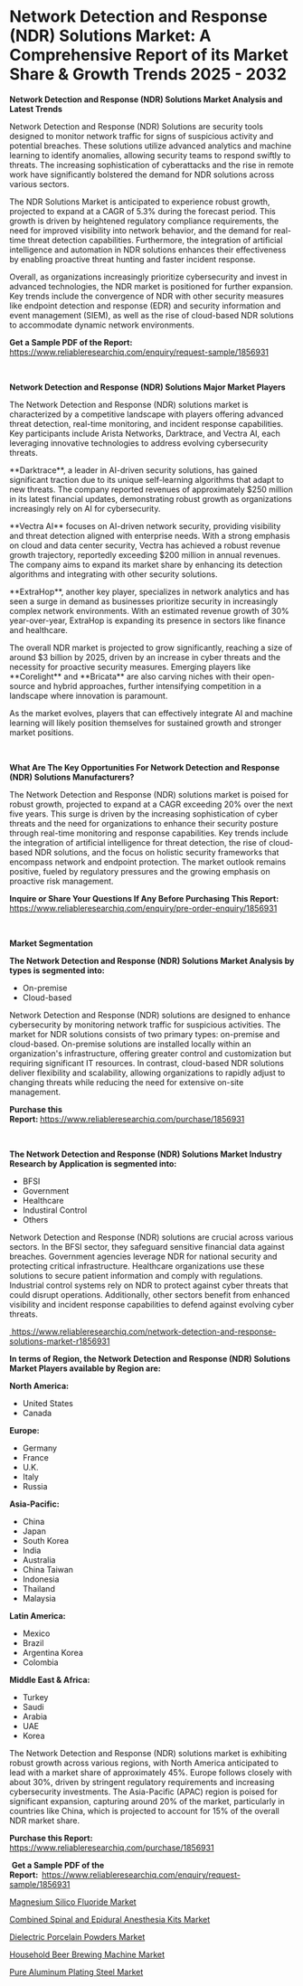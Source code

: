 <p><h1>Network Detection and Response (NDR) Solutions Market: A Comprehensive Report of its Market Share & Growth Trends 2025 - 2032</h1></p><p><strong>Network Detection and Response (NDR) Solutions Market Analysis and Latest Trends</strong></p>
<p><p>Network Detection and Response (NDR) Solutions are security tools designed to monitor network traffic for signs of suspicious activity and potential breaches. These solutions utilize advanced analytics and machine learning to identify anomalies, allowing security teams to respond swiftly to threats. The increasing sophistication of cyberattacks and the rise in remote work have significantly bolstered the demand for NDR solutions across various sectors.</p><p>The NDR Solutions Market is anticipated to experience robust growth, projected to expand at a CAGR of 5.3% during the forecast period. This growth is driven by heightened regulatory compliance requirements, the need for improved visibility into network behavior, and the demand for real-time threat detection capabilities. Furthermore, the integration of artificial intelligence and automation in NDR solutions enhances their effectiveness by enabling proactive threat hunting and faster incident response.</p><p>Overall, as organizations increasingly prioritize cybersecurity and invest in advanced technologies, the NDR market is positioned for further expansion. Key trends include the convergence of NDR with other security measures like endpoint detection and response (EDR) and security information and event management (SIEM), as well as the rise of cloud-based NDR solutions to accommodate dynamic network environments.</p></p>
<p><strong>Get a Sample PDF of the Report:&nbsp;</strong> <a href="https://www.reliableresearchiq.com/enquiry/request-sample/1856931?utm_campaign=1834&utm_medium=2&utm_source=Github&utm_content=ia&utm_term=08012025&utm_id=network-detection-and-response-ndr-solutions">https://www.reliableresearchiq.com/enquiry/request-sample/1856931</a></p>
<p>&nbsp;</p>
<p><strong>Network Detection and Response (NDR) Solutions Major Market Players</strong></p>
<p><p>The Network Detection and Response (NDR) solutions market is characterized by a competitive landscape with players offering advanced threat detection, real-time monitoring, and incident response capabilities. Key participants include Arista Networks, Darktrace, and Vectra AI, each leveraging innovative technologies to address evolving cybersecurity threats.</p><p>**Darktrace**, a leader in AI-driven security solutions, has gained significant traction due to its unique self-learning algorithms that adapt to new threats. The company reported revenues of approximately $250 million in its latest financial updates, demonstrating robust growth as organizations increasingly rely on AI for cybersecurity.</p><p>**Vectra AI** focuses on AI-driven network security, providing visibility and threat detection aligned with enterprise needs. With a strong emphasis on cloud and data center security, Vectra has achieved a robust revenue growth trajectory, reportedly exceeding $200 million in annual revenues. The company aims to expand its market share by enhancing its detection algorithms and integrating with other security solutions.</p><p>**ExtraHop**, another key player, specializes in network analytics and has seen a surge in demand as businesses prioritize security in increasingly complex network environments. With an estimated revenue growth of 30% year-over-year, ExtraHop is expanding its presence in sectors like finance and healthcare.</p><p>The overall NDR market is projected to grow significantly, reaching a size of around $3 billion by 2025, driven by an increase in cyber threats and the necessity for proactive security measures. Emerging players like **Corelight** and **Bricata** are also carving niches with their open-source and hybrid approaches, further intensifying competition in a landscape where innovation is paramount. </p><p>As the market evolves, players that can effectively integrate AI and machine learning will likely position themselves for sustained growth and stronger market positions.</p></p>
<p>&nbsp;</p>
<p><strong>What Are The Key Opportunities For Network Detection and Response (NDR) Solutions Manufacturers?</strong></p>
<p><p>The Network Detection and Response (NDR) solutions market is poised for robust growth, projected to expand at a CAGR exceeding 20% over the next five years. This surge is driven by the increasing sophistication of cyber threats and the need for organizations to enhance their security posture through real-time monitoring and response capabilities. Key trends include the integration of artificial intelligence for threat detection, the rise of cloud-based NDR solutions, and the focus on holistic security frameworks that encompass network and endpoint protection. The market outlook remains positive, fueled by regulatory pressures and the growing emphasis on proactive risk management.</p></p>
<p><strong>Inquire or Share Your Questions If Any Before Purchasing This Report:</strong> <a href="https://www.reliableresearchiq.com/enquiry/pre-order-enquiry/1856931?utm_campaign=1834&utm_medium=2&utm_source=Github&utm_content=ia&utm_term=08012025&utm_id=network-detection-and-response-ndr-solutions">https://www.reliableresearchiq.com/enquiry/pre-order-enquiry/1856931</a></p>
<p>&nbsp;</p>
<p><strong>Market Segmentation</strong></p>
<p><strong>The Network Detection and Response (NDR) Solutions Market Analysis by types is segmented into:</strong></p>
<p><ul><li>On-premise</li><li>Cloud-based</li></ul></p>
<p><p>Network Detection and Response (NDR) solutions are designed to enhance cybersecurity by monitoring network traffic for suspicious activities. The market for NDR solutions consists of two primary types: on-premise and cloud-based. On-premise solutions are installed locally within an organization's infrastructure, offering greater control and customization but requiring significant IT resources. In contrast, cloud-based NDR solutions deliver flexibility and scalability, allowing organizations to rapidly adjust to changing threats while reducing the need for extensive on-site management.</p></p>
<p><strong>Purchase this Report:&nbsp;</strong><a href="https://www.reliableresearchiq.com/purchase/1856931?utm_campaign=1834&utm_medium=2&utm_source=Github&utm_content=ia&utm_term=08012025&utm_id=network-detection-and-response-ndr-solutions">https://www.reliableresearchiq.com/purchase/1856931</a></p>
<p>&nbsp;</p>
<p><strong>The Network Detection and Response (NDR) Solutions Market Industry Research by Application is segmented into:</strong></p>
<p><ul><li>BFSI</li><li>Government</li><li>Healthcare</li><li>Industiral Control</li><li>Others</li></ul></p>
<p><p>Network Detection and Response (NDR) solutions are crucial across various sectors. In the BFSI sector, they safeguard sensitive financial data against breaches. Government agencies leverage NDR for national security and protecting critical infrastructure. Healthcare organizations use these solutions to secure patient information and comply with regulations. Industrial control systems rely on NDR to protect against cyber threats that could disrupt operations. Additionally, other sectors benefit from enhanced visibility and incident response capabilities to defend against evolving cyber threats.</p></p>
<p><a href="https://www.reliableresearchiq.com/network-detection-and-response-solutions-market-r1856931?utm_campaign=1834&utm_medium=2&utm_source=Github&utm_content=ia&utm_term=08012025&utm_id=network-detection-and-response-ndr-solutions">&nbsp;https://www.reliableresearchiq.com/network-detection-and-response-solutions-market-r1856931</a></p>
<p><strong>In terms of Region, the Network Detection and Response (NDR) Solutions Market Players available by Region are:</strong></p>
<p>
    <p> <strong> North America: </strong>
        <ul>
            <li>United States</li>
            <li>Canada</li>
        </ul>
        </p> 
    <p> <strong> Europe: </strong>
        <ul>
            <li>Germany</li>
            <li>France</li>
            <li>U.K.</li>
            <li>Italy</li>
            <li>Russia</li>
        </ul>
        </p> 
    <p> <strong> Asia-Pacific: </strong>
        <ul>
            <li>China</li>
            <li>Japan</li>
            <li>South Korea</li>
            <li>India</li>
            <li>Australia</li>
            <li>China Taiwan</li>
            <li>Indonesia</li>
            <li>Thailand</li>
            <li>Malaysia</li>
        </ul>
        </p> 
    <p> <strong> Latin America: </strong>
        <ul>
            <li>Mexico</li>
            <li>Brazil</li>
            <li>Argentina Korea</li>
            <li>Colombia</li>
        </ul>
        </p> 
    <p> <strong> Middle East & Africa: </strong>
        <ul>
            <li>Turkey</li>
            <li>Saudi</li>
            <li>Arabia</li>
            <li>UAE</li>
            <li>Korea</li>
        </ul>
    </p>
    </p>
<p><p>The Network Detection and Response (NDR) solutions market is exhibiting robust growth across various regions, with North America anticipated to lead with a market share of approximately 45%. Europe follows closely with about 30%, driven by stringent regulatory requirements and increasing cybersecurity investments. The Asia-Pacific (APAC) region is poised for significant expansion, capturing around 20% of the market, particularly in countries like China, which is projected to account for 15% of the overall NDR market share.</p></p>
<p><strong>Purchase this Report: </strong><a href="https://www.reliableresearchiq.com/purchase/1856931?utm_campaign=1834&utm_medium=2&utm_source=Github&utm_content=ia&utm_term=08012025&utm_id=network-detection-and-response-ndr-solutions">https://www.reliableresearchiq.com/purchase/1856931</a></p>
<p>&nbsp;<strong>Get a Sample PDF of the Report:&nbsp;&nbsp;</strong><a href="https://www.reliableresearchiq.com/enquiry/request-sample/1856931?utm_campaign=1834&utm_medium=2&utm_source=Github&utm_content=ia&utm_term=08012025&utm_id=network-detection-and-response-ndr-solutions">https://www.reliableresearchiq.com/enquiry/request-sample/1856931</a></p>
<p><strong></strong></p>
<p><p><a href="https://www.linkedin.com/pulse/analyzing-magnesium-silico-fluoride-market-2025-2032-comprehensive-lhorf?utm_campaign=1834&utm_medium=2&utm_source=Github&utm_content=ia&utm_term=08012025&utm_id=network-detection-and-response-ndr-solutions">Magnesium Silico Fluoride Market</a></p><p><a href="https://www.linkedin.com/pulse/combined-spinal-epidural-anesthesia-kits-market-forecast-flvvc?utm_campaign=1834&utm_medium=2&utm_source=Github&utm_content=ia&utm_term=08012025&utm_id=network-detection-and-response-ndr-solutions">Combined Spinal and Epidural Anesthesia Kits Market</a></p><p><a href="https://www.linkedin.com/pulse/dielectric-porcelain-powders-market-predictions-taking-consideration-egqsf?utm_campaign=1834&utm_medium=2&utm_source=Github&utm_content=ia&utm_term=08012025&utm_id=network-detection-and-response-ndr-solutions">Dielectric Porcelain Powders Market</a></p><p><a href="https://www.linkedin.com/pulse/household-beer-brewing-machine-market-size-share-analysis-i3jze?utm_campaign=1834&utm_medium=2&utm_source=Github&utm_content=ia&utm_term=08012025&utm_id=network-detection-and-response-ndr-solutions">Household Beer Brewing Machine Market</a></p><p><a href="https://www.linkedin.com/pulse/pure-aluminum-plating-steel-market-analysis-report-focuses-th10f?utm_campaign=1834&utm_medium=2&utm_source=Github&utm_content=ia&utm_term=08012025&utm_id=network-detection-and-response-ndr-solutions">Pure Aluminum Plating Steel Market</a></p></p>